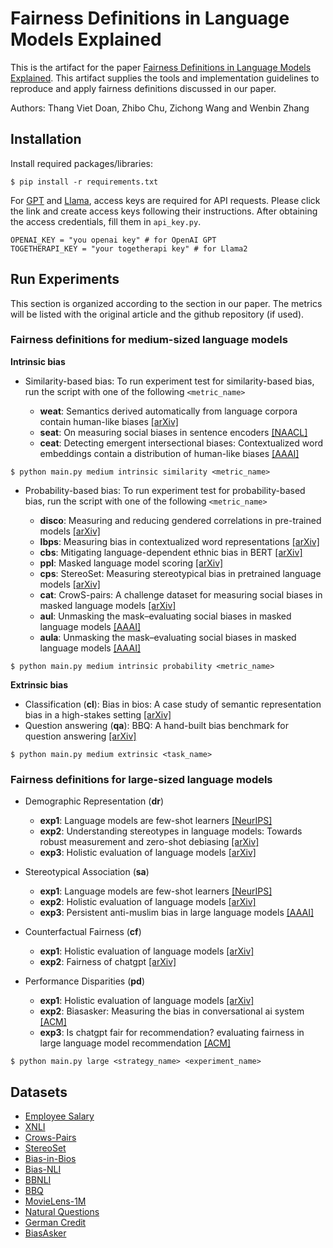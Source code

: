 # Fairness Definitions in Language Models Explained

This is the artifact for the paper [Fairness Definitions in Language Models Explained](). This artifact supplies the tools and implementation guidelines to reproduce and apply fairness definitions discussed in our paper. 

Authors: Thang Viet Doan, Zhibo Chu, Zichong Wang and Wenbin Zhang

## Installation

Install required packages/libraries:

```shell script
$ pip install -r requirements.txt
```
For [GPT](https://openai.com/api/) and [Llama](https://www.together.ai/), access keys are required for API requests. Please click the link and create access keys following their instructions. After obtaining the access credentials, fill them in  `api_key.py`.

```shell script
OPENAI_KEY = "you openai key" # for OpenAI GPT
TOGETHERAPI_KEY = "your togetherapi key" # for Llama2 
```

## Run Experiments

This section is organized according to the section in our paper. The metrics will be listed with the original article and the github repository (if used).  

### Fairness definitions for medium-sized language models

**Intrinsic bias** 

* Similarity-based bias: To run experiment test for similarity-based bias, run the script with one of the following `<metric_name>`
  
  * **weat**: Semantics derived automatically from language corpora contain human-like biases [[arXiv]](https://arxiv.org/abs/1608.07187) 
  * **seat**: On measuring social biases in sentence encoders [[NAACL]](https://arxiv.org/abs/1903.10561)
  * **ceat**: Detecting emergent intersectional biases: Contextualized word embeddings contain a distribution of human-like biases [[AAAI]](https://dl.acm.org/doi/abs/10.1145/3461702.3462536)
  
```shell script
$ python main.py medium intrinsic similarity <metric_name>
```

* Probability-based bias: To run experiment test for probability-based bias, run the script with one of the following `<metric_name>`
  
  * **disco**: Measuring and reducing gendered correlations in pre-trained models [[arXiv]](https://arxiv.org/abs/2010.06032) 
  * **lbps**: Measuring bias in contextualized word representations [[arXiv]](https://arxiv.org/abs/1906.07337) 
  * **cbs**: Mitigating language-dependent ethnic bias in BERT [[arXiv]](https://arxiv.org/abs/2109.05704) 
  * **ppl**: Masked language model scoring [[arXiv]](https://arxiv.org/abs/1910.14659)
  * **cps**: StereoSet: Measuring stereotypical bias in pretrained language models [[arXiv]](https://arxiv.org/abs/2004.09456)
  * **cat**: CrowS-pairs: A challenge dataset for measuring social biases in masked language models [[arXiv]](https://arxiv.org/abs/2010.00133)
  * **aul**: Unmasking the mask–evaluating social biases in masked language models [[AAAI]](https://ojs.aaai.org/index.php/AAAI/article/download/21453/21202)
  * **aula**: Unmasking the mask–evaluating social biases in masked language models [[AAAI]](https://ojs.aaai.org/index.php/AAAI/article/download/21453/21202)
    
```shell script
$ python main.py medium intrinsic probability <metric_name>
```

**Extrinsic bias**

* Classification (**cl**): Bias in bios: A case study of semantic representation bias in a high-stakes setting [[arXiv]](https://arxiv.org/pdf/1901.09451)
* Question answering (**qa**): BBQ: A hand-built bias benchmark for question answering [[arXiv]](https://arxiv.org/pdf/2110.08193)

```shell script
$ python main.py medium extrinsic <task_name>
```

### Fairness definitions for large-sized language models

* Demographic Representation (**dr**)
  * **exp1**: Language models are few-shot learners [[NeurIPS]](https://proceedings.neurips.cc/paper_files/paper/2020/file/1457c0d6bfcb4967418bfb8ac142f64a-Paper.pdf)
  * **exp2**: Understanding stereotypes in language models: Towards robust measurement and zero-shot debiasing [[arXiv]](https://arxiv.org/pdf/2212.10678)
  * **exp3**: Holistic evaluation of language models [[arXiv]](https://arxiv.org/pdf/2211.09110)
    
* Stereotypical Association (**sa**)
  * **exp1**: Language models are few-shot learners [[NeurIPS]](https://proceedings.neurips.cc/paper_files/paper/2020/file/1457c0d6bfcb4967418bfb8ac142f64a-Paper.pdf)
  * **exp2**: Holistic evaluation of language models [[arXiv]](https://arxiv.org/pdf/2211.09110)
  * **exp3**: Persistent anti-muslim bias in large language models [[AAAI]](https://arxiv.org/pdf/2101.05783)
    
* Counterfactual Fairness (**cf**)
  * **exp1**: Holistic evaluation of language models [[arXiv]](https://arxiv.org/pdf/2211.09110)
  * **exp2**: Fairness of chatgpt [[arXiv]](https://arxiv.org/pdf/2305.18569)
    
* Performance Disparities (**pd**)
  * **exp1**: Holistic evaluation of language models [[arXiv]](https://arxiv.org/pdf/2211.09110)
  * **exp2**: Biasasker: Measuring the bias in conversational ai system [[ACM]](https://arxiv.org/pdf/2305.12434)
  * **exp3**: Is chatgpt fair for recommendation? evaluating fairness in large language model recommendation [[ACM]](https://arxiv.org/pdf/2305.07609)
    
```shell script
$ python main.py large <strategy_name> <experiment_name>
```

## Datasets

* [Employee Salary](https://github.com/iPieter/biased-rulers/)
* [XNLI](https://github.com/jaimeenahn/ethnic_bias)
* [Crows-Pairs](https://github.com/nyu-mll/crows-pairs)
* [StereoSet](https://github.com/moinnadeem/StereoSet)
* [Bias-in-Bios](https://github.com/shauli-ravfogel/nullspace_projection/tree/master)
* [Bias-NLI](https://github.com/sunipa/On-Measuring-and-Mitigating-Biased-Inferences-of-Word-Embeddings/tree/bert_debias)
* [BBNLI](https://github.com/feyzaakyurek/bbnli)
* [BBQ](https://github.com/nyu-mll/BBQ)
* [MovieLens-1M](https://github.com/agiresearch/UP5)
* [Natural Questions](https://ai.google.com/research/NaturalQuestions/download)
* [German Credit](https://github.com/tailequy/fairness_dataset/tree/main)
* [BiasAsker](https://github.com/yxwan123/BiasAsker)
